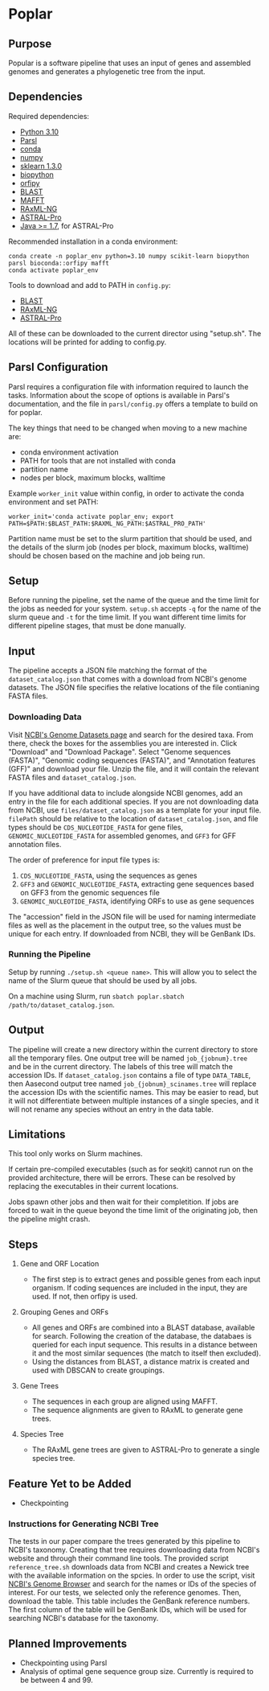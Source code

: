 # Poplar

## Purpose

Popular is a software pipeline that uses an input of genes and assembled genomes and generates a phylogenetic tree from the input.

## Dependencies

Required dependencies:

- [Python 3.10](https://www.python.org/downloads/)
- [Parsl](https://parsl.readthedocs.io/en/stable)
- [conda](https://docs.conda.io/projects/conda/en/latest/user-guide/install/index.html)
- [numpy](https://numpy.org/)
- [sklearn 1.3.0](https://scikit-learn.org/stable/index.html)
- [biopython](https://biopython.org/docs/1.75/api/Bio.html)
- [orfipy](https://pypi.org/project/orfipy/)
- [BLAST](https://ftp.ncbi.nlm.nih.gov/blast/executables/blast+/LATEST/)
- [MAFFT](https://mafft.cbrc.jp/alignment/software/)
- [RAxML-NG](https://github.com/amkozlov/raxml-ng)
- [ASTRAL-Pro](https://github.com/chaoszhang/A-pro)
- [Java >= 1.7](https://www.java.com/en/download/), for ASTRAL-Pro

Recommended installation in a conda environment:

```
conda create -n poplar_env python=3.10 numpy scikit-learn biopython parsl bioconda::orfipy mafft
conda activate poplar_env
```

Tools to download and add to PATH in `config.py`:

- [BLAST](https://ftp.ncbi.nlm.nih.gov/blast/executables/blast+/LATEST/)
- [RAxML-NG](https://github.com/amkozlov/raxml-ng)
- [ASTRAL-Pro](https://github.com/chaoszhang/A-pro)

All of these can be downloaded to the current director using "setup.sh". The locations will be printed for adding to config.py.

## Parsl Configuration

Parsl requires a configuration file with information required to launch the tasks. Information about the scope of options is available in Parsl's documentation, and the file in `parsl/config.py` offers a template to build on for poplar.

The key things that need to be changed when moving to a new machine are:

- conda environment activation
- PATH for tools that are not installed with conda
- partition name
- nodes per block, maximum blocks, walltime

Example `worker_init` value within config, in order to activate the conda environment and set PATH:

```
worker_init='conda activate poplar_env; export PATH=$PATH:$BLAST_PATH:$RAXML_NG_PATH:$ASTRAL_PRO_PATH'
```

Partition name must be set to the slurm partition that should be used, and the details of the slurm job (nodes per block, maximum blocks, walltime) should be chosen based on the machine and job being run.

## Setup

Before running the pipeline, set the name of the queue and the time limit for the jobs as needed for your system. `setup.sh` accepts `-q` for the name of the slurm queue and `-t` for the time limit. If you want different time limits for different pipeline stages, that must be done manually.

## Input

The pipeline accepts a JSON file matching the format of the `dataset_catalog.json` that comes with a download from NCBI's genome datasets. The JSON file specifies the relative locations of the file contianing FASTA files.

### Downloading Data

Visit [NCBI's Genome Datasets page](https://www.ncbi.nlm.nih.gov/datasets/genome) and search for the desired taxa. From there, check the boxes for the assemblies you are interested in. Click "Download" and "Download Package". Select "Genome sequences (FASTA)", "Genomic coding sequences (FASTA)", and "Annotation features (GFF)" and download your file. Unzip the file, and it will contain the relevant FASTA files and `dataset_catalog.json`.

If you have additional data to include alongside NCBI genomes, add an entry in the file for each additional species. If you are not downloading data from NCBI, use `files/dataset_catalog.json` as a template for your input file. `filePath` should be relative to the location of `dataset_catalog.json`, and file types should be `CDS_NUCLEOTIDE_FASTA` for gene files, `GENOMIC_NUCLEOTIDE_FASTA` for assembled genomes, and `GFF3` for GFF annotation files.

The order of preference for input file types is:

1. `CDS_NUCLEOTIDE_FASTA`, using the sequences as genes
2. `GFF3` and `GENOMIC_NUCLEOTIDE_FASTA`, extracting gene sequences based on GFF3 from the genomic sequences file
3. `GENOMIC_NUCLEOTIDE_FASTA`, identifying ORFs to use as gene sequences

The "accession" field in the JSON file will be used for naming intermediate files as well as the placement in the output tree, so the values must be unique for each entry. If downloaded from NCBI, they will be GenBank IDs.

### Running the Pipeline

Setup by running `./setup.sh <queue name>`. This will allow you to select the name of the Slurm queue that should be used by all jobs.

On a machine using Slurm, run `sbatch poplar.sbatch /path/to/dataset_catalog.json`.

## Output

The pipeline will create a new directory within the current directory to store all the temporary files. One output tree will be named `job_{jobnum}.tree` and be in the current directory. The labels of this tree will match the accession IDs. If `dataset_catalog.json` contains a file of type `DATA_TABLE`, then Aasecond output tree named `job_{jobnum}_scinames.tree` will replace the accession IDs with the scientific names. This may be easier to read, but it will not differentiate between multiple instances of a single species, and it will not rename any species without an entry in the data table.

## Limitations

This tool only works on Slurm machines.

If certain pre-compiled executables (such as for seqkit) cannot run on the provided architecture, there will be errors. These can be resolved by replacing the executables in their current locations.

Jobs spawn other jobs and then wait for their completition. If jobs are forced to wait in the queue beyond the time limit of the originating job, then the pipeline might crash.

## Steps

1. Gene and ORF Location

	- The first step is to extract genes and possible genes from each input organism. If coding sequences are included in the input, they are used. If not, then orfipy is used.

2. Grouping Genes and ORFs

	- All genes and ORFs are combined into a BLAST database, available for search. Following the creation of the database, the databaes is queried for each input sequence. This results in a distance between it and the most similar sequences (the match to itself then excluded).
	- Using the distances from BLAST, a distance matrix is created and used with DBSCAN to create groupings.

3. Gene Trees

	- The sequences in each group are aligned using MAFFT.
	- The sequence alignments are given to RAxML to generate gene trees.

4. Species Tree

	- The RAxML gene trees are given to ASTRAL-Pro to generate a single species tree.

## Feature Yet to be Added

- Checkpointing

### Instructions for Generating NCBI Tree

The tests in our paper compare the trees generated by this pipeline to NCBI's taxonomy. Creating that tree requires downloading data from NCBI's website and through their command line tools. The provided script `reference_tree.sh` downloads data from NCBI and creates a Newick tree with the available information on the spcies. In order to use the script, visit [NCBI's Genome Browser](https://www.ncbi.nlm.nih.gov/datasets/genome) and search for the names or IDs of the species of interest. For our tests, we selected only the reference genomes. Then, download the table. This table includes the GenBank reference numbers. The first column of the table will be GenBank IDs, which will be used for searching NCBI's database for the taxonomy.

## Planned Improvements

- Checkpointing using Parsl
- Analysis of optimal gene sequence group size. Currently is required to be between 4 and 99.
